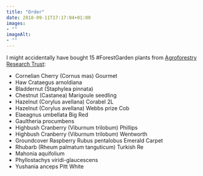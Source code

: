 ```yaml
---
title: "Order"
date: 2018-09-11T17:17:04+01:00
images: 
- ""
imageAlt: 
- ""
---
```


I might accidentally have bought 15 #ForestGarden plants from [Agroforestry Research Trust](https://www.agroforestry.co.uk/): 

* Cornelian Cherry (Cornus mas) Gourmet
* Haw Crataegus arnoldiana
* Bladdernut (Staphylea pinnata)
* Chestnut (Castanea) Marigoule seedling
* Hazelnut (Corylus avellana) Corabel 2L
* Hazelnut (Corylus avellana) Webbs prize Cob
* Elaeagnus umbellata Big Red
* Gaultheria procumbens
* Highbush Cranberry (Viburnum trilobum) Phillips
* Highbush Cranberry (Viburnum trilobum) Wentworth
* Groundcover Raspberry Rubus pentalobus Emerald Carpet
* Rhubarb (Rheum palmatum tanguticum) Turkish Re
* Mahonia aquifolium
* Phyllostachys viridi-glaucescens
* Yushania anceps Pitt White
